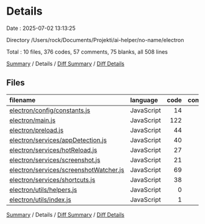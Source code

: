 # Details

Date : 2025-07-02 13:13:25

Directory /Users/rock/Documents/Projekti/ai-helper/no-name/electron

Total : 10 files,  376 codes, 57 comments, 75 blanks, all 508 lines

[Summary](results.md) / Details / [Diff Summary](diff.md) / [Diff Details](diff-details.md)

## Files
| filename | language | code | comment | blank | total |
| :--- | :--- | ---: | ---: | ---: | ---: |
| [electron/config/constants.js](/electron/config/constants.js) | JavaScript | 14 | 1 | 3 | 18 |
| [electron/main.js](/electron/main.js) | JavaScript | 122 | 16 | 21 | 159 |
| [electron/preload.js](/electron/preload.js) | JavaScript | 44 | 4 | 9 | 57 |
| [electron/services/appDetection.js](/electron/services/appDetection.js) | JavaScript | 40 | 9 | 7 | 56 |
| [electron/services/hotReload.js](/electron/services/hotReload.js) | JavaScript | 27 | 6 | 6 | 39 |
| [electron/services/screenshot.js](/electron/services/screenshot.js) | JavaScript | 21 | 7 | 6 | 34 |
| [electron/services/screenshotWatcher.js](/electron/services/screenshotWatcher.js) | JavaScript | 69 | 2 | 10 | 81 |
| [electron/services/shortcuts.js](/electron/services/shortcuts.js) | JavaScript | 38 | 11 | 11 | 60 |
| [electron/utils/helpers.js](/electron/utils/helpers.js) | JavaScript | 0 | 0 | 1 | 1 |
| [electron/utils/index.js](/electron/utils/index.js) | JavaScript | 1 | 1 | 1 | 3 |

[Summary](results.md) / Details / [Diff Summary](diff.md) / [Diff Details](diff-details.md)